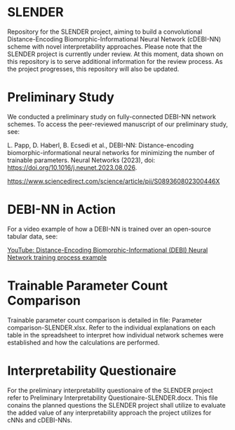 # SLENDER
Repository for the SLENDER project, aiming to build a convolutional Distance-Encoding Biomorphic-Informational Neural Network (cDEBI-NN) scheme with novel interpretability approaches. Please note that the SLENDER project is currently under review. At this moment, data shown on this repository is to serve additional information for the review process. As the project progresses, this repository will also be updated.

# Preliminary Study
We conducted a preliminary study on fully-connected DEBI-NN network schemes. To access the peer-reviewed manuscript of our preliminary study, see:

L. Papp, D. Haberl, B. Ecsedi et al., DEBI-NN: Distance-encoding biomorphic-informational neural networks for minimizing the number of trainable parameters. Neural Networks (2023), doi: https://doi.org/10.1016/j.neunet.2023.08.026.

https://www.sciencedirect.com/science/article/pii/S089360802300446X

# DEBI-NN in Action
For a video example of how a DEBI-NN is trained over an open-source tabular data, see:

[YouTube: Distance-Encoding Biomorphic-Informational (DEBI) Neural Network training process example](https://youtu.be/S4Dj5qc7Rno)

# Trainable Parameter Count Comparison

Trainable parameter count comparison is detailed in file: Parameter comparison-SLENDER.xlsx. Refer to the individual explanations on each table in the spreadsheet to interpret how individual network schemes were established and how the calculations are performed.

# Interpretability Questionaire

For the preliminary interpretability questionaire of the SLENDER project refer to Preliminary Interpretability Questionaire-SLENDER.docx. This file conains the planned questions the SLENDER project shall utilize to evaluate the added value of any interpretability approach the project utilizes for cNNs and cDEBI-NNs.
